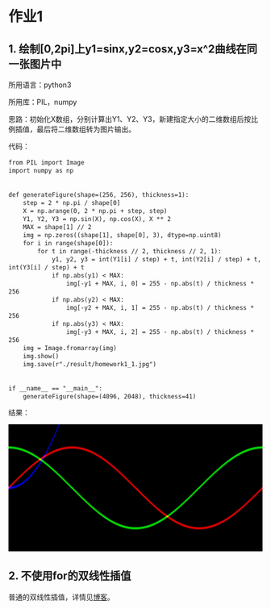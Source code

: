 # 作业1

## 1. 绘制[0,2pi]上y1=sinx,y2=cosx,y3=x^2曲线在同一张图片中

所用语言：python3

所用库：PIL，numpy

思路：初始化X数组，分别计算出Y1、Y2、Y3，新建指定大小的二维数组后按比例插值，最后将二维数组转为图片输出。

代码：

```
from PIL import Image
import numpy as np


def generateFigure(shape=(256, 256), thickness=1):
    step = 2 * np.pi / shape[0]
    X = np.arange(0, 2 * np.pi + step, step)
    Y1, Y2, Y3 = np.sin(X), np.cos(X), X ** 2
    MAX = shape[1] // 2
    img = np.zeros((shape[1], shape[0], 3), dtype=np.uint8)
    for i in range(shape[0]):
        for t in range(-thickness // 2, thickness // 2, 1):
            y1, y2, y3 = int(Y1[i] / step) + t, int(Y2[i] / step) + t, int(Y3[i] / step) + t
            if np.abs(y1) < MAX:
                img[-y1 + MAX, i, 0] = 255 - np.abs(t) / thickness * 256
            if np.abs(y2) < MAX:
                img[-y2 + MAX, i, 1] = 255 - np.abs(t) / thickness * 256
            if np.abs(y3) < MAX:
                img[-y3 + MAX, i, 2] = 255 - np.abs(t) / thickness * 256
    img = Image.fromarray(img)
    img.show()
    img.save(r"./result/homework1_1.jpg")


if __name__ == "__main__":
    generateFigure(shape=(4096, 2048), thickness=41)
```

结果：

![](result/homework1_1.jpg)

## 2. 不使用for的双线性插值

普通的双线性插值，详情见[博客](https://github.com/3017218062/Image-Super-Resolution/tree/master/interpolation)。
